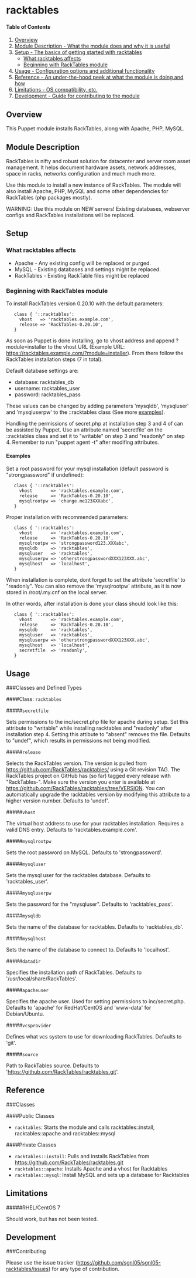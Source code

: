 # racktables

#### Table of Contents

1. [Overview](#overview)
2. [Module Description - What the module does and why it is useful](#module-description)
3. [Setup - The basics of getting started with racktables](#setup)
    * [What racktables affects](#what-racktables-affects)
    * [Beginning with RackTables module](#beginning-with-racktables-module)
4. [Usage - Configuration options and additional functionality](#usage)
5. [Reference - An under-the-hood peek at what the module is doing and how](#reference)
5. [Limitations - OS compatibility, etc.](#limitations)
6. [Development - Guide for contributing to the module](#development)

## Overview

This Puppet module installs RackTables, along with Apache, PHP, MySQL.

## Module Description

RackTables is nifty and robust solution for datacenter and server room asset management. It helps document hardware assets, network addresses, space in racks, networks configuration and much much more.

Use this module to install a new instance of RackTables. The module will also install Apache, PHP, MySQL and some other dependencies for RackTables (php packages mostly).


WARNING:
Use this module on NEW servers! 
Existing databases, webserver configs and RackTables installations will be replaced.


## Setup

### What racktables affects

* Apache - Any existing config will be replaced or purged.
* MySQL - Existing databases and settings might be replaced.
* RackTables - Existing RackTable files might be replaced

### Beginning with RackTables module

To install RackTables version 0.20.10 with the default parameters:

```puppet
   class { '::racktables':
     vhost   => 'racktables.example.com',
     release => 'RackTables-0.20.10',
   }
```

As soon as Puppet is done installing, go to vhost address and append ?module=installer to the vhost URL (Example URL: https://racktables.example.com/?module=installer). From there follow the RackTables installation steps (7 in total).

Default database settings are:
* database: racktables_db
* username: racktables_user
* password: racktables_pass

These values can be changed by adding parameters 'mysqldb', 'mysqluser' and 'mysqluserpw' to the ::racktables class (See more [examples](#examples)).

Handling the permissions of secret.php at installation step 3 and 4 of can be assisted by Puppet. Use an attribute named 'secretfile' on the ::racktables class and set it to "writable" on step 3 and "readonly" on step 4. Remember to run "puppet agent -t" after modifing attributes.

#### Examples

Set a root password for your mysql installation (default password is "strongpassword" if undefined):

```puppet
   class { '::racktables':
     vhost       => 'racktables.example.com',
     release     => 'RackTables-0.20.10', 
     mysqlrootpw => 'change.me123XXXabc',
   }
```

Proper installation with recommended parameters:

```puppet
   class { '::racktables':
     vhost       => 'racktables.example.com',
     release     => 'RackTables-0.20.10',
     mysqlrootpw => 'strongpassword123.XXXabc',
     mysqldb     => 'racktables',
     mysqluser   => 'racktables',
     mysqluserpw => 'otherstrongpasswordXXX123XXX.abc',
     mysqlhost   => 'localhost',
   }
```

When installation is complete, dont forget to set the attribute 'secretfile' to "readonly". You can also remove the 'mysqlrootpw' attribute, as it is now stored in /root/.my.cnf on the local server.

In other words, after installation is done your class should look like this:

```puppet
   class { '::racktables':
     vhost       => 'racktables.example.com',
     release     => 'RackTables-0.20.10',
     mysqldb     => 'racktables',
     mysqluser   => 'racktables',
     mysqluserpw => 'otherstrongpasswordXXX123XXX.abc',
     mysqlhost   => 'localhost',
     secretfile  => 'readonly',
   }
```

## Usage

###Classes and Defined Types

####Class: `racktables`


#####`secretfile`

Sets permissions to the inc/secret.php file for apache during setup. Set this attribute to "writable" while installing racktables and "readonly" after installation step 4. Setting this attibute to "absent" removes the file. Defaults to "undef", which results in permissions not being modified.

#####`release`

Selects the RackTables version. The version is pulled from https://github.com/RackTables/racktables/ using a Git revision TAG.
The RackTables project on GitHub has (so far) tagged every release with "RackTables-<version>". Make sure the version you enter is available at https://github.com/RackTables/racktables/tree/VERSION.
You can automatically upgrade the racktables version by modifying this attribute to a higher version number.
Defaults to 'undef'.

#####`vhost`

The virtual host address to use for your racktables installation. Requires a valid DNS entry. Defaults to 'racktables.example.com'.

#####`mysqlrootpw`

Sets the root password on MySQL. Defaults to 'strongpassword'.

#####`mysqluser`

Sets the mysql user for the racktables database. Defaults to 'racktables_user'.

#####`mysqluserpw`

Sets the password for the "mysqluser". Defaults to 'racktables_pass'. 

#####`mysqldb`

Sets the name of the database for racktables. Defaults to 'racktables_db'.

#####`mysqlhost`

Sets the name of the database to connect to. Defaults to 'localhost'.

#####`datadir`

Specifies the installation path of RackTables. Defaults to '/usr/local/share/RackTables'.

#####`apacheuser`

Specifies the apache user. Used for setting permissions to inc/secret.php. Defaults to 'apache' for RedHat/CentOS and 'www-data' for Debian/Ubuntu.

#####`vcsprovider`

Defines what vcs system to use for downloading RackTables. Defaults to 'git'.

#####`source`

Path to RackTables source. Defaults to 'https://github.com/RackTables/racktables.git'.

## Reference

###Classes

####Public Classes

* `racktables`: Starts the module and calls racktables::install, racktables::apache and racktables::mysql

####Private Classes

* `racktables::install`: Pulls and installs RackTables from https://github.com/RackTables/racktables.git
* `racktables::apache`: Installs Apache and a vhost for Racktables
* `racktables::mysql`: Install MySQL and sets up a database for Racktables


## Limitations

#####RHEL/CentOS 7

Should work, but has not been tested.

## Development

###Contributing

Please use the issue tracker (https://github.com/sgnl05/sgnl05-racktables/issues) for any type of contribution. 
